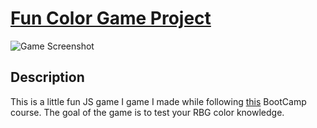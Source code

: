 # [Fun Color Game Project](https://color-game.bo-iliev.com/)

![Game Screenshot](https://imgur.com/6lTZOeU.png)

## Description

This is a little fun JS game I game I made while following [this](https://www.udemy.com/course/the-web-developer-bootcamp/) BootCamp course. The goal of the game is to test your RBG color knowledge. 
